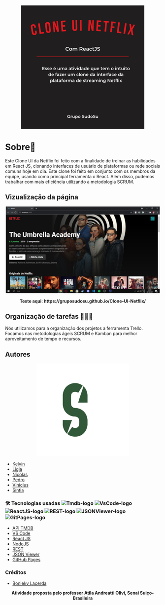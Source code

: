 <p align="center">
  <img src="img\netflix.png" width="400px" title="hover text">
</p>

# Sobre📖
Este Clone UI da Netflix foi feito com a finalidade de treinar as habilidades em React JS, clonando interfaces de usuário de plataformas ou rede sociais comuns hoje em dia. Este clone foi feito em conjunto com os membros da equipe, usando como principal ferramenta o React. Além disso, pudemos trabalhar com mais eficiência utilizando a metodologia SCRUM.

## Vizualização da página

<p align="center">
  <img src="img\ExemploClone.jpeg" width="500px" title="hover text">
</p>

<p align="center"> 
  <strong>Teste aqui: https://gruposudosu.github.io/Clone-UI-Netflix/</strong>
</p>
  
## Organização de tarefas 🧑‍🤝‍🧑
Nós utilizamos para a organização dos projetos a ferramenta Trello. Focamos nas metodologias ágeis SCRUM e Kamban para melhor aproveitamento de tempo e recursos.

## Autores

<p align="center"> 
  <a href="https://www.github.com/GrupoSudoSu" target="_blank" rel="Sudo-Su"><img src="img\sudosu-logo.png" width="300px" alt="SudoSu-logo"></a>
</p>

  * [Kelvin](https://github.com/Kelvin-rnov/)
  * [Lígia](https://github.com/LigiaAlves/)
  * [Nícolas ](https://github.com/NicolasScariot)
  * [Pedro](https://github.com/pedrooks3034/)
  * [Vinícius](https://github.com/ViniciusNB/)
  * [Síntia](https://github.com/sintiathafeny)

### 🛠 Tecnologias usadas <img src="https://pbs.twimg.com/profile_images/1243623122089041920/gVZIvphd_400x400.jpg" alt="Tmdb-logo" width="20px" height="20px"> <img src="https://upload.wikimedia.org/wikipedia/commons/thumb/9/9a/Visual_Studio_Code_1.35_icon.svg/1024px-Visual_Studio_Code_1.35_icon.svg.png" alt="VsCode-logo" width="20px" height="20px"> <img src="https://appmasters.io/static/react-47ce6e77f039020ee2e76a10c1e988e9.png" alt="ReactJS-logo" width="20px"> <img src="https://deviniciative.files.wordpress.com/2019/06/1-uhzoof1etgckn9_xisst4w.png" alt="REST-logo" width="35px"> <img src="https://asbjornenge.com/content/images/2019/03/1200px-JSON_vector_logo.svg.png" alt="JSONViewer-logo" width="20px"> <img src="https://img2.gratispng.com/20180512/gle/kisspng-github-pages-logo-computer-icons-5af70e19834367.5091665315261404415377.jpg" alt="GitPages-logo" width="20px">

* [API TMDB](https://www.themoviedb.org/?language=pt-BR)
* [VS Code](https://code.visualstudio.com/)
* [React JS](https://pt-br.reactjs.org/)
* [NodeJS](https://nodejs.org/en/)
* [REST](https://resttesttest.com/)
* [JSON Viewer](http://jsonviewer.stack.hu/)
* [GitHub Pages](https://pages.github.com/)

### Créditos 
* [Bonieky Lacerda](https://www.youtube.com/watch?v=tBweoUiMsDg)

<p align="center">
    <strong>Atividade proposta pelo professor Atila Andreatti Olivi, Senai Suiço-Brasileira</strong>
</p>
